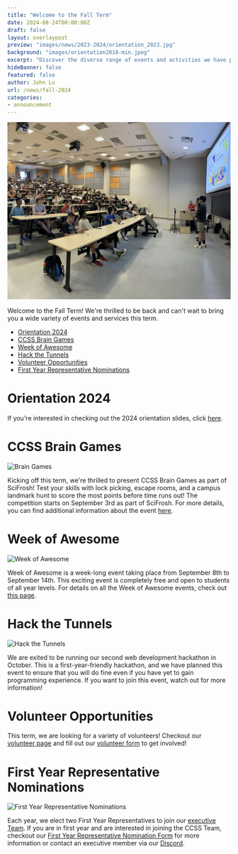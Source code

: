 ```yaml
---
title: "Welcome to the Fall Term"
date: 2024-08-24T00:00:00Z
draft: false
layout: overlaypost
preview: "images/news/2023-2024/orientation_2023.jpg"
background: "images/orientation2018-min.jpeg"
excerpt: "Discover the diverse range of events and activities we have planned for you this term."
hideBanner: false
featured: false
author: John Lu
url: /news/fall-2024
categories:
- announcement
---
```


![New Logo](/images/news/2023-2024/orientation_2023.jpg)

Welcome to the Fall Term! We're thrilled to be back and can't wait to bring you a wide variety of events and services this term.

- [Orientation 2024](#orientation-2024)
- [CCSS Brain Games](#ccss-brain-games)
- [Week of Awesome](#week-of-awesome)
- [Hack the Tunnels](#hack-the-tunnels)
- [Volunteer Opportunities](#volunteer-opportunities)
- [First Year Representative Nominations](#first-year-representative-nominations)

# Orientation 2024

If you're interested in checking out the 2024 orientation slides, click [here](/pdfs/2024-2025/orientation_2024.pdf).

# CCSS Brain Games

![Brain Games](/images/event_posters/2024-2025/brain_games.jpg)

Kicking off this term, we're thrilled to present CCSS Brain Games as part of SciFrosh! Test your skills with lock picking, escape rooms, and a campus landmark hunt to score the most points before time runs out! The competition starts on September 3rd as part of SciFrosh. For more details, you can find additional information about the event [here](/events/2024-2025/2024-09-03-brain-games/).

# Week of Awesome

![Week of Awesome](/images/event_posters/2024-2025/week_of_awesome_timeline.jpg)

Week of Awesome is a week-long event taking place from September 8th to September 14th. This exciting event is completely free and open to students of all year levels. For details on all the Week of Awesome events, check out [this page](/events/weekofawesome).

# Hack the Tunnels

![Hack the Tunnels](/images/event_posters/2024-2025/hack_the_tunnels.jpg)

We are exited to be running our second web development hackathon in October. This is a first-year-friendly hackathon, and we have planned this event to ensure that you will do fine even if you have yet to gain programming experience. If you want to join this event, watch out for more information!

# Volunteer Opportunities

This term, we are looking for a variety of volunteers! Checkout our [volunteer page](/volunteer) and fill out our [volunteer form](https://docs.google.com/forms/d/e/1FAIpQLSerGXvgd5_uxwg2K5hoDwbIJiTVkIOT0XvoYp2cfWyLx8nIFQ/viewform) to get involved!

# First Year Representative Nominations

![First Year Representative Nominations](/images/news/2024-2025/fyr_poster.jpg)

Each year, we elect two First Year Representatives to join our [executive Team](/about/team). If you are in first year and are interested in joining the CCSS Team, checkout our [First Year Representative Nomination Form](https://forms.gle/DG2pWZNh4HBiuk198) for more information or contact an executive member via our [Discord](http://discord.carletoncomputersciencesociety.ca/).



